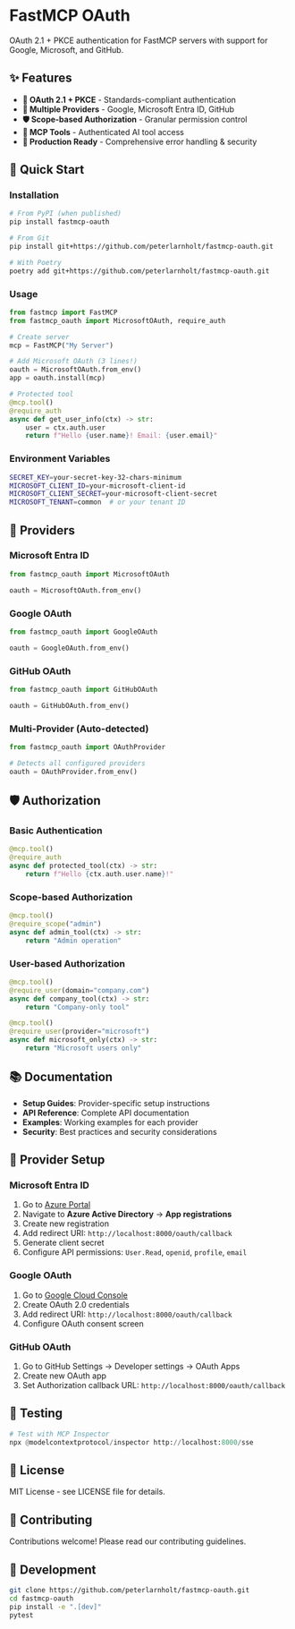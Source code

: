 # FastMCP OAuth

OAuth 2.1 + PKCE authentication for FastMCP servers with support for Google, Microsoft, and GitHub.

## ✨ Features

- **🔐 OAuth 2.1 + PKCE** - Standards-compliant authentication
- **🏢 Multiple Providers** - Google, Microsoft Entra ID, GitHub
- **🛡️ Scope-based Authorization** - Granular permission control
- **📱 MCP Tools** - Authenticated AI tool access
- **🚀 Production Ready** - Comprehensive error handling & security

## 🚀 Quick Start

### Installation

```bash
# From PyPI (when published)
pip install fastmcp-oauth

# From Git
pip install git+https://github.com/peterlarnholt/fastmcp-oauth.git

# With Poetry
poetry add git+https://github.com/peterlarnholt/fastmcp-oauth.git
```

### Usage

```python
from fastmcp import FastMCP
from fastmcp_oauth import MicrosoftOAuth, require_auth

# Create server
mcp = FastMCP("My Server")

# Add Microsoft OAuth (3 lines!)
oauth = MicrosoftOAuth.from_env()
app = oauth.install(mcp)

# Protected tool
@mcp.tool()
@require_auth
async def get_user_info(ctx) -> str:
    user = ctx.auth.user
    return f"Hello {user.name}! Email: {user.email}"
```

### Environment Variables

```bash
SECRET_KEY=your-secret-key-32-chars-minimum
MICROSOFT_CLIENT_ID=your-microsoft-client-id
MICROSOFT_CLIENT_SECRET=your-microsoft-client-secret
MICROSOFT_TENANT=common  # or your tenant ID
```

## 🔧 Providers

### Microsoft Entra ID

```python
from fastmcp_oauth import MicrosoftOAuth

oauth = MicrosoftOAuth.from_env()
```

### Google OAuth

```python
from fastmcp_oauth import GoogleOAuth

oauth = GoogleOAuth.from_env()
```

### GitHub OAuth

```python
from fastmcp_oauth import GitHubOAuth

oauth = GitHubOAuth.from_env()
```

### Multi-Provider (Auto-detected)

```python
from fastmcp_oauth import OAuthProvider

# Detects all configured providers
oauth = OAuthProvider.from_env()
```

## 🛡️ Authorization

### Basic Authentication

```python
@mcp.tool()
@require_auth
async def protected_tool(ctx) -> str:
    return f"Hello {ctx.auth.user.name}!"
```

### Scope-based Authorization

```python
@mcp.tool()
@require_scope("admin")
async def admin_tool(ctx) -> str:
    return "Admin operation"
```

### User-based Authorization

```python
@mcp.tool()
@require_user(domain="company.com")
async def company_tool(ctx) -> str:
    return "Company-only tool"

@mcp.tool()
@require_user(provider="microsoft")
async def microsoft_only(ctx) -> str:
    return "Microsoft users only"
```

## 📚 Documentation

- **Setup Guides**: Provider-specific setup instructions
- **API Reference**: Complete API documentation
- **Examples**: Working examples for each provider
- **Security**: Best practices and security considerations

## 🔗 Provider Setup

### Microsoft Entra ID

1. Go to [Azure Portal](https://portal.azure.com)
2. Navigate to **Azure Active Directory** → **App registrations**
3. Create new registration
4. Add redirect URI: `http://localhost:8000/oauth/callback`
5. Generate client secret
6. Configure API permissions: `User.Read`, `openid`, `profile`, `email`

### Google OAuth

1. Go to [Google Cloud Console](https://console.cloud.google.com)
2. Create OAuth 2.0 credentials
3. Add redirect URI: `http://localhost:8000/oauth/callback`
4. Configure OAuth consent screen

### GitHub OAuth

1. Go to GitHub Settings → Developer settings → OAuth Apps
2. Create new OAuth app
3. Set Authorization callback URL: `http://localhost:8000/oauth/callback`

## 🧪 Testing

```python
# Test with MCP Inspector
npx @modelcontextprotocol/inspector http://localhost:8000/sse
```

## 📄 License

MIT License - see LICENSE file for details.

## 🤝 Contributing

Contributions welcome! Please read our contributing guidelines.

## 🔧 Development

```bash
git clone https://github.com/peterlarnholt/fastmcp-oauth.git
cd fastmcp-oauth
pip install -e ".[dev]"
pytest
```